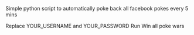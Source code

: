 Simple python script to automatically poke back all facebook pokes every 5 mins

Replace YOUR_USERNAME and YOUR_PASSWORD
Run
Win all poke wars